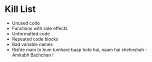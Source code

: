 Kill List
=========
* Unused code
* Functions with side effects
* Unformatted code
* Repeated code blocks
* Bad variable names
* Rishte main to hum tumhare baap hote hai, naam hai shehnshah - Amitabh Bachchan !
